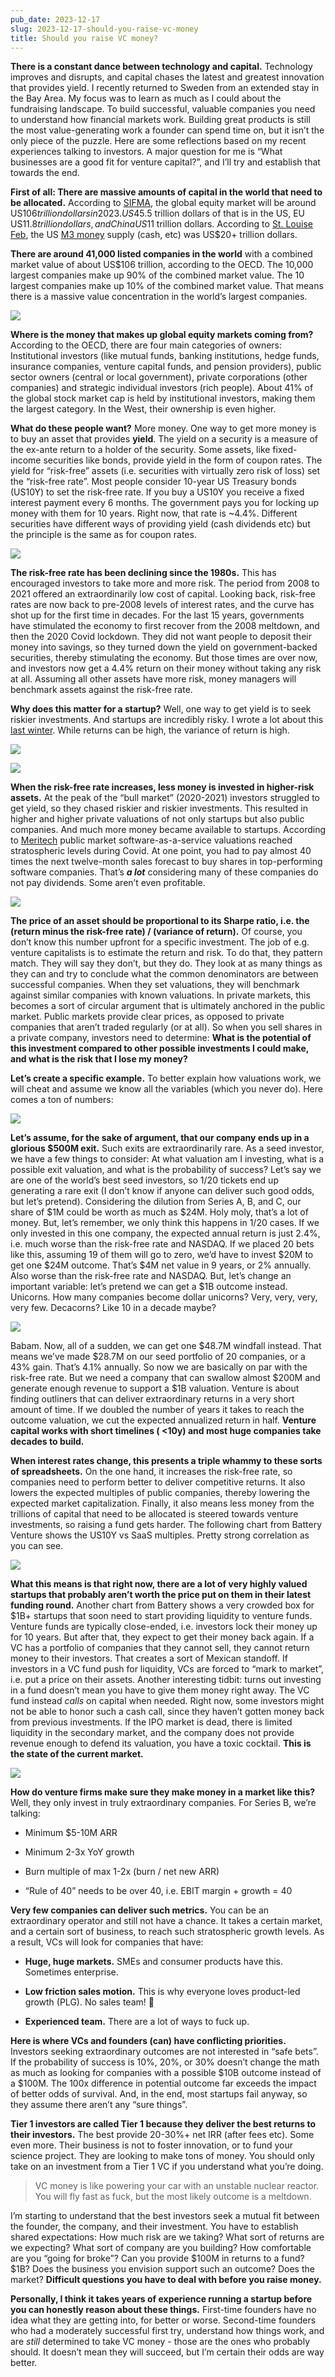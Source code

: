 ```yaml
---
pub_date: 2023-12-17
slug: 2023-12-17-should-you-raise-vc-money
title: Should you raise VC money?
---
```


**There is a constant dance between technology and capital.** Technology improves and disrupts, and capital chases the latest and greatest innovation that provides yield. I recently returned to Sweden from an extended stay in the Bay Area. My focus was to learn as much as I could about the fundraising landscape. To build successful, valuable companies you need to understand how financial markets work. Building great products is still the most value-generating work a founder can spend time on, but it isn’t the only piece of the puzzle. Here are some reflections based on my recent experiences talking to investors. A major question for me is “What businesses are a good fit for venture capital?”, and I’ll try and establish that towards the end.

**First of all: There are massive amounts of capital in the world that need to be allocated.** According to [SIFMA](https://www.sifma.org/resources/research/research-quarterly-equities/#:~:text=The%20U.S.%20equity%20markets%20are,the%20next%20largest%20market%2C%20China.), the global equity market will be around US$106 trillion dollars in 2023. US$45.5 trillion dollars of that is in the US, EU US$11.8 trillion dollars, and China US$11 trillion dollars. According to [St. Louise Feb](https://fred.stlouisfed.org/series/MABMM301USM189S), the US [M3 money](https://en.wikipedia.org/wiki/Money_supply) supply (cash, etc) was US$20+ trillion dollars. 

**There are around 41,000 listed companies in the world** with a combined market value of about US$106 trillion, according to the OECD. The 10,000 largest companies make up 90% of the combined market value. The 10 largest companies make up 10% of the combined market value. That means there is a massive value concentration in the world’s largest companies.

![](https://storage.googleapis.com/langkilde-se-images/7302ce6b-c2f0-4924-9590-1b31414f29f9.jpeg)

**Where is the money that makes up global equity markets coming from?** According to the OECD, there are four main categories of owners: Institutional investors (like mutual funds, banking institutions, hedge funds, insurance companies, venture capital funds, and pension providers), public sector owners (central or local government), private corporations (other companies) and strategic individual investors (rich people). About 41% of the global stock market cap is held by institutional investors, making them the largest category. In the West, their ownership is even higher.

**What do these people want?** More money. One way to get more money is to buy an asset that provides **yield**. The yield on a security is a measure of the ex-ante return to a holder of the security. Some assets, like fixed-income securities like bonds, provide yield in the form of coupon rates. The yield for “risk-free” assets (i.e. securities with virtually zero risk of loss) set the “risk-free rate”. Most people consider 10-year US Treasury bonds (US10Y) to set the risk-free rate. If you buy a US10Y you receive a fixed interest payment every 6 months. The government pays you for locking up money with them for 10 years. Right now, that rate is ~4.4%. Different securities have different ways of providing yield (cash dividends etc) but the principle is the same as for coupon rates.

![](https://storage.googleapis.com/langkilde-se-images/08e663a3-2c2b-418b-a881-37613aeb9bc0.jpeg)

**The risk-free rate has been declining since the 1980s.** This has encouraged investors to take more and more risk. The period from 2008 to 2021 offered an extraordinarily low cost of capital. Looking back, risk-free rates are now back to pre-2008 levels of interest rates, and the curve has shot up for the first time in decades. For the last 15 years, governments have stimulated the economy to first recover from the 2008 meltdown, and then the 2020 Covid lockdown. They did not want people to deposit their money into savings, so they turned down the yield on government-backed securities, thereby stimulating the economy. But those times are over now, and investors now get a 4.4% return on their money without taking any risk at all. Assuming all other assets have more risk, money managers will benchmark assets against the risk-free rate.

**Why does this matter for a startup?** Well, one way to get yield is to seek riskier investments. And startups are incredibly risky. I wrote a lot about this [last winter](https://langkilde.se/post/2023-01-09-building-extremely-valuable-companies). While returns can be high, the variance of return is high.

![](https://storage.googleapis.com/langkilde-se-images/3389b20d-0d01-4755-a007-92b9cc33b94a.jpeg)

![](https://storage.googleapis.com/langkilde-se-images/619a1309-d352-4225-a3a9-31ad6609a7fc.jpeg)

**When the risk-free rate increases, less money is invested in higher-risk assets.** At the peak of the “bull market” (2020-2021) investors struggled to get yield, so they chased riskier and riskier investments. This resulted in higher and higher private valuations of not only startups but also public companies. And much more money became available to startups. According to [Meritech](https://www.meritechcapital.com/blog/meritech-software-pulse) public market software-as-a-service valuations reached stratospheric levels during Covid. At one point, you had to pay almost 40 times the next twelve-month sales forecast to buy shares in top-performing software companies. That’s **_a lot_** considering many of these companies do not pay dividends. Some aren’t even profitable.

![](https://storage.googleapis.com/langkilde-se-images/7c884031-855e-489c-bb01-99c97c2b2863.jpeg)

**The price of an asset should be proportional to its Sharpe ratio, i.e. the (return minus the risk-free rate) / (variance of return).** Of course, you don’t know this number upfront for a specific investment. The job of e.g. venture capitalists is to estimate the return and risk. To do that, they pattern match. They will say they don’t, but they do. They look at as many things as they can and try to conclude what the common denominators are between successful companies. When they set valuations, they will benchmark against similar companies with known valuations. In private markets, this becomes a sort of circular argument that is ultimately anchored in the public market. Public markets provide clear prices, as opposed to private companies that aren’t traded regularly (or at all). So when you sell shares in a private company, investors need to determine: **What is the potential of this investment compared to other possible investments I could make, and what is the risk that I lose my money?**

**Let’s create a specific example.** To better explain how valuations work, we will cheat and assume we know all the variables (which you never do). Here comes a ton of numbers:

![](https://storage.googleapis.com/langkilde-se-images/f3e39d09-020e-4aa5-8e51-ef18d1f3a7a0.jpeg)

**Let’s assume, for the sake of argument, that our company ends up in a glorious $500M exit.** Such exits are extraordinarily rare. As a seed investor, we have a few things to consider: At what valuation am I investing, what is a possible exit valuation, and what is the probability of success? Let’s say we are one of the world’s best seed investors, so 1/20 tickets end up generating a rare exit (I don’t know if anyone can deliver such good odds, but let’s pretend). Considering the dilution from Series A, B, and C, our share of $1M could be worth as much as $24M. Holy moly, that’s a lot of money. But, let’s remember, we only think this happens in 1/20 cases. If we only invested in this one company, the expected annual return is just 2.4%, i.e. much worse than the risk-free rate and NASDAQ. If we placed 20 bets like this, assuming 19 of them will go to zero, we’d have to invest $20M to get one $24M outcome. That’s $4M net value in 9 years, or 2% annually. Also worse than the risk-free rate and NASDAQ. But, let’s change an important variable: let’s pretend we can get a $1B outcome instead. Unicorns. How many companies become dollar unicorns? Very, very, very, very few. Decacorns? Like 10 in a decade maybe?

![](https://storage.googleapis.com/langkilde-se-images/aa094252-22e0-4111-902c-d287f7f01fce.jpeg)

Babam. Now, all of a sudden, we can get one $48.7M windfall instead. That means we’ve made $28.7M on our seed portfolio of 20 companies, or a 43% gain. That’s 4.1% annually. So now we are basically on par with the risk-free rate. But we need a company that can swallow almost $200M and generate enough revenue to support a $1B valuation. Venture is about finding outliners that can deliver extraordinary returns in a very short amount of time. If we doubled the number of years it takes to reach the outcome valuation, we cut the expected annualized return in half. **Venture capital works with short timelines ( <10y) and most huge companies take decades to build.**

**When interest rates change, this presents a triple whammy to these sorts of spreadsheets.** On the one hand, it increases the risk-free rate, so companies need to perform better to deliver competitive returns. It also lowers the expected multiples of public companies, thereby lowering the expected market capitalization. Finally, it also means less money from the trillions of capital that need to be allocated is steered towards venture investments, so raising a fund gets harder. The following chart from Battery Venture shows the US10Y vs SaaS multiples. Pretty strong correlation as you can see.

![](https://storage.googleapis.com/langkilde-se-images/924f3891-c589-4a35-b450-b2cb0a1239c5.jpeg)

**What this means is that right now, there are a lot of very highly valued startups that probably aren’t worth the price put on them in their latest funding round.** Another chart from Battery shows a very crowded box for $1B+ startups that soon need to start providing liquidity to venture funds. Venture funds are typically close-ended, i.e. investors lock their money up for 10 years. But after that, they expect to get their money back again. If a VC has a portfolio of companies that they cannot sell, they cannot return money to their investors. That creates a sort of Mexican standoff. If investors in a VC fund push for liquidity, VCs are forced to “mark to market”, i.e. put a price on their assets. Another interesting tidbit: turns out investing in a fund doesn’t mean you have to give them money right away. The VC fund instead _calls_ on capital when needed. Right now, some investors might not be able to honor such a cash call, since they haven’t gotten money back from previous investments. If the IPO market is dead, there is limited liquidity in the secondary market, and the company does not provide revenue enough to defend its valuation, you have a toxic cocktail. **This is the state of the current market.**

![](https://storage.googleapis.com/langkilde-se-images/f65f010b-6cfd-4449-a3ed-71a66cb3a0aa.jpeg)

**How do venture firms make sure they make money in a market like this?** Well, they only invest in truly extraordinary companies. For Series B, we’re talking:

  * Minimum $5-10M ARR

  * Minimum 2-3x YoY growth

  * Burn multiple of max 1-2x (burn / net new ARR)

  * “Rule of 40” needs to be over 40, i.e. EBIT margin + growth = 40




**Very few companies can deliver such metrics.** You can be an extraordinary operator and still not have a chance. It takes a certain market, and a certain sort of business, to reach such stratospheric growth levels. As a result, VCs will look for companies that have:

  * **Huge, huge markets.** SMEs and consumer products have this. Sometimes enterprise.

  * **Low friction sales motion.** This is why everyone loves product-led growth (PLG). No sales team! 🎉

  * **Experienced team.** There are a lot of ways to fuck up.




**Here is where VCs and founders (can) have conflicting priorities.** Investors seeking extraordinary outcomes are not interested in “safe bets”. If the probability of success is 10%, 20%, or 30% doesn’t change the math as much as looking for companies with a possible $10B outcome instead of a $100M. The 100x difference in potential outcome far exceeds the impact of better odds of survival. And, in the end, most startups fail anyway, so they assume there aren’t any “sure things”.

**Tier 1 investors are called Tier 1 because they deliver the best returns to their investors.** The best provide 20-30%+ net IRR (after fees etc). Some even more. Their business is not to foster innovation, or to fund your science project. They are looking to make tons of money. You should only take on an investment from a Tier 1 VC if you understand what you’re doing. 

> VC money is like powering your car with an unstable nuclear reactor. You will fly fast as fuck, but the most likely outcome is a meltdown.

I’m starting to understand that the best investors seek a mutual fit between the founder, the company, and their investment. You have to establish shared expectations: How much risk are we taking? What sort of returns are we expecting? What sort of company are you building? How comfortable are you “going for broke”? Can you provide $100M in returns to a fund? $1B? Does the business you envision support such an outcome? Does the market? **Difficult questions you have to deal with before you raise money.**

**Personally, I think it takes years of experience running a startup before you can honestly reason about these things.** First-time founders have no idea what they are getting into, for better or worse. Second-time founders who had a moderately successful first try, understand how things work, and are _still_ determined to take VC money - those are the ones who probably should. It doesn’t mean they will succeed, but I’m certain their odds are way better.